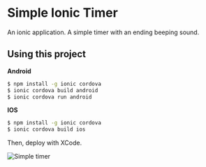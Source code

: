 Simple Ionic Timer
==================

An ionic application.
A simple timer with an ending beeping sound.

## Using this project

**Android**
```bash
$ npm install -g ionic cordova
$ ionic cordova build android
$ ionic cordova run android
```

**IOS**
```bash
$ npm install -g ionic cordova
$ ionic cordova build ios
```

Then, deploy with XCode.

![Simple timer](https://image.noelshack.com/fichiers/2017/29/7/1500765326-capture-d-ecran-2017-07-23-a-01-15-12.png)
